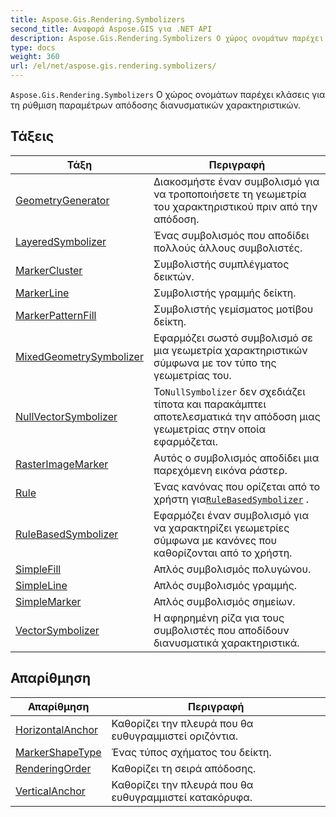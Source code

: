 ```yaml
---
title: Aspose.Gis.Rendering.Symbolizers
second_title: Αναφορά Aspose.GIS για .NET API
description: Aspose.Gis.Rendering.Symbolizers Ο χώρος ονομάτων παρέχει κλάσεις για τη ρύθμιση παραμέτρων απόδοσης διανυσματικών χαρακτηριστικών.
type: docs
weight: 360
url: /el/net/aspose.gis.rendering.symbolizers/
---
```

`Aspose.Gis.Rendering.Symbolizers` Ο χώρος ονομάτων παρέχει κλάσεις για τη ρύθμιση παραμέτρων απόδοσης διανυσματικών χαρακτηριστικών.

## Τάξεις

| Τάξη | Περιγραφή |
| --- | --- |
| [GeometryGenerator](./geometrygenerator/) | Διακοσμήστε έναν συμβολισμό για να τροποποιήσετε τη γεωμετρία του χαρακτηριστικού πριν από την απόδοση. |
| [LayeredSymbolizer](./layeredsymbolizer/) | Ένας συμβολισμός που αποδίδει πολλούς άλλους συμβολιστές. |
| [MarkerCluster](./markercluster/) | Συμβολιστής συμπλέγματος δεικτών. |
| [MarkerLine](./markerline/) | Συμβολιστής γραμμής δείκτη. |
| [MarkerPatternFill](./markerpatternfill/) | Συμβολιστής γεμίσματος μοτίβου δείκτη. |
| [MixedGeometrySymbolizer](./mixedgeometrysymbolizer/) | Εφαρμόζει σωστό συμβολισμό σε μια γεωμετρία χαρακτηριστικών σύμφωνα με τον τύπο της γεωμετρίας του. |
| [NullVectorSymbolizer](./nullvectorsymbolizer/) | Το`NullSymbolizer` δεν σχεδιάζει τίποτα και παρακάμπτει αποτελεσματικά την απόδοση μιας γεωμετρίας στην οποία εφαρμόζεται. |
| [RasterImageMarker](./rasterimagemarker/) | Αυτός ο συμβολισμός αποδίδει μια παρεχόμενη εικόνα ράστερ. |
| [Rule](./rule/) | Ένας κανόνας που ορίζεται από το χρήστη για[`RuleBasedSymbolizer`](../aspose.gis.rendering.symbolizers/rulebasedsymbolizer/) . |
| [RuleBasedSymbolizer](./rulebasedsymbolizer/) | Εφαρμόζει έναν συμβολισμό για να χαρακτηρίζει γεωμετρίες σύμφωνα με κανόνες που καθορίζονται από το χρήστη. |
| [SimpleFill](./simplefill/) | Απλός συμβολισμός πολυγώνου. |
| [SimpleLine](./simpleline/) | Απλός συμβολισμός γραμμής. |
| [SimpleMarker](./simplemarker/) | Απλός συμβολισμός σημείων. |
| [VectorSymbolizer](./vectorsymbolizer/) | Η αφηρημένη ρίζα για τους συμβολιστές που αποδίδουν διανυσματικά χαρακτηριστικά. |
## Απαρίθμηση

| Απαρίθμηση | Περιγραφή |
| --- | --- |
| [HorizontalAnchor](./horizontalanchor/) | Καθορίζει την πλευρά που θα ευθυγραμμιστεί οριζόντια. |
| [MarkerShapeType](./markershapetype/) | Ένας τύπος σχήματος του δείκτη. |
| [RenderingOrder](./renderingorder/) | Καθορίζει τη σειρά απόδοσης. |
| [VerticalAnchor](./verticalanchor/) | Καθορίζει την πλευρά που θα ευθυγραμμιστεί κατακόρυφα. |


